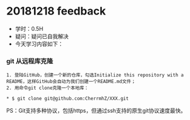 # 20181218 feedback
* 学时：0.5H
* 疑问：疑问已自我解决
* 今天学习内容如下：

### git 从远程库克隆
	1. 登陆GitHub，创建一个新的仓库，勾选Initialize this repository with a README，这样GitHub会自动为我们创建一个README.md文件；
	2. 用命令git clone克隆一个本地库：
	
	* $ git clone git@github.com:CherrmhZ/XXX.git

PS：Git支持多种协议，包括https，但通过ssh支持的原生git协议速度最快。